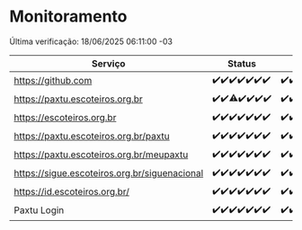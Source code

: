 # Monitoramento

Última verificação: 18/06/2025 06:11:00 -03

|Serviço|Status|Últimas 24h|
|---|---|---|
|https://github.com|<span title="2025-06-11: OK=23">✔️</span><span title="2025-06-12: OK=23">✔️</span><span title="2025-06-13: OK=23">✔️</span><span title="2025-06-14: OK=23">✔️</span><span title="2025-06-15: OK=23">✔️</span><span title="2025-06-16: OK=23">✔️</span><span title="2025-06-17: OK=8">✔️</span>|<span title="17/06/2025 06:11:00 -03 : 200">✔️</span><span title="17/06/2025 07:11:00 -03 : 200">✔️</span><span title="17/06/2025 08:08:00 -03 : 200">✔️</span><span title="17/06/2025 09:19:00 -03 : 200">✔️</span><span title="17/06/2025 10:25:00 -03 : 200">✔️</span><span title="17/06/2025 11:10:00 -03 : 200">✔️</span><span title="17/06/2025 12:10:00 -03 : 200">✔️</span><span title="17/06/2025 13:12:00 -03 : 200">✔️</span><span title="17/06/2025 14:09:00 -03 : 200">✔️</span><span title="17/06/2025 15:13:00 -03 : 200">✔️</span><span title="17/06/2025 16:07:00 -03 : 200">✔️</span><span title="17/06/2025 17:10:00 -03 : 200">✔️</span><span title="17/06/2025 18:09:00 -03 : 200">✔️</span><span title="17/06/2025 19:09:00 -03 : 200">✔️</span><span title="17/06/2025 20:09:00 -03 : 200">✔️</span><span title="17/06/2025 21:49:00 -03 : 200">✔️</span><span title="17/06/2025 23:39:00 -03 : 200">✔️</span><span title="18/06/2025 00:41:00 -03 : 200">✔️</span><span title="18/06/2025 01:18:00 -03 : 200">✔️</span><span title="18/06/2025 02:11:00 -03 : 200">✔️</span><span title="18/06/2025 03:14:00 -03 : 200">✔️</span><span title="18/06/2025 04:10:00 -03 : 200">✔️</span><span title="18/06/2025 05:14:00 -03 : 200">✔️</span><span title="18/06/2025 06:11:00 -03 : 200">✔️</span>|
|https://paxtu.escoteiros.org.br|<span title="2025-06-11: OK=23">✔️</span><span title="2025-06-12: OK=23">✔️</span><span title="2025-06-13: OK=22, Falhas=1">⚠️</span><span title="2025-06-14: OK=23">✔️</span><span title="2025-06-15: OK=23">✔️</span><span title="2025-06-16: OK=23">✔️</span><span title="2025-06-17: OK=8">✔️</span>|<span title="17/06/2025 06:11:00 -03 : 200">✔️</span><span title="17/06/2025 07:11:00 -03 : 200">✔️</span><span title="17/06/2025 08:08:00 -03 : 200">✔️</span><span title="17/06/2025 09:19:00 -03 : 200">✔️</span><span title="17/06/2025 10:25:00 -03 : 200">✔️</span><span title="17/06/2025 11:10:00 -03 : 200">✔️</span><span title="17/06/2025 12:10:00 -03 : 200">✔️</span><span title="17/06/2025 13:12:00 -03 : 200">✔️</span><span title="17/06/2025 14:09:00 -03 : 200">✔️</span><span title="17/06/2025 15:13:00 -03 : 200">✔️</span><span title="17/06/2025 16:07:00 -03 : 200">✔️</span><span title="17/06/2025 17:10:00 -03 : 200">✔️</span><span title="17/06/2025 18:09:00 -03 : 200">✔️</span><span title="17/06/2025 19:09:00 -03 : 200">✔️</span><span title="17/06/2025 20:09:00 -03 : 200">✔️</span><span title="17/06/2025 21:49:00 -03 : 200">✔️</span><span title="17/06/2025 23:39:00 -03 : 200">✔️</span><span title="18/06/2025 00:41:00 -03 : 200">✔️</span><span title="18/06/2025 01:18:00 -03 : 200">✔️</span><span title="18/06/2025 02:11:00 -03 : 200">✔️</span><span title="18/06/2025 03:14:00 -03 : 200">✔️</span><span title="18/06/2025 04:10:00 -03 : 200">✔️</span><span title="18/06/2025 05:14:00 -03 : 200">✔️</span><span title="18/06/2025 06:11:00 -03 : 200">✔️</span>|
|https://escoteiros.org.br|<span title="2025-06-11: OK=23">✔️</span><span title="2025-06-12: OK=23">✔️</span><span title="2025-06-13: OK=23">✔️</span><span title="2025-06-14: OK=23">✔️</span><span title="2025-06-15: OK=23">✔️</span><span title="2025-06-16: OK=23">✔️</span><span title="2025-06-17: OK=8">✔️</span>|<span title="17/06/2025 06:11:00 -03 : 200">✔️</span><span title="17/06/2025 07:11:00 -03 : 200">✔️</span><span title="17/06/2025 08:08:00 -03 : 200">✔️</span><span title="17/06/2025 09:19:00 -03 : 200">✔️</span><span title="17/06/2025 10:25:00 -03 : 200">✔️</span><span title="17/06/2025 11:10:00 -03 : 200">✔️</span><span title="17/06/2025 12:10:00 -03 : 200">✔️</span><span title="17/06/2025 13:12:00 -03 : 200">✔️</span><span title="17/06/2025 14:09:00 -03 : 200">✔️</span><span title="17/06/2025 15:13:00 -03 : 200">✔️</span><span title="17/06/2025 16:07:00 -03 : 200">✔️</span><span title="17/06/2025 17:10:00 -03 : 200">✔️</span><span title="17/06/2025 18:09:00 -03 : 200">✔️</span><span title="17/06/2025 19:09:00 -03 : 200">✔️</span><span title="17/06/2025 20:09:00 -03 : 200">✔️</span><span title="17/06/2025 21:49:00 -03 : 200">✔️</span><span title="17/06/2025 23:39:00 -03 : 200">✔️</span><span title="18/06/2025 00:41:00 -03 : 200">✔️</span><span title="18/06/2025 01:19:00 -03 : 200">✔️</span><span title="18/06/2025 02:11:00 -03 : 200">✔️</span><span title="18/06/2025 03:14:00 -03 : 200">✔️</span><span title="18/06/2025 04:10:00 -03 : 200">✔️</span><span title="18/06/2025 05:14:00 -03 : 200">✔️</span><span title="18/06/2025 06:11:00 -03 : 200">✔️</span>|
|https://paxtu.escoteiros.org.br/paxtu|<span title="2025-06-11: OK=23">✔️</span><span title="2025-06-12: OK=23">✔️</span><span title="2025-06-13: OK=23">✔️</span><span title="2025-06-14: OK=23">✔️</span><span title="2025-06-15: OK=23">✔️</span><span title="2025-06-16: OK=23">✔️</span><span title="2025-06-17: OK=8">✔️</span>|<span title="17/06/2025 06:11:00 -03 : 200">✔️</span><span title="17/06/2025 07:11:00 -03 : 200">✔️</span><span title="17/06/2025 08:08:00 -03 : 200">✔️</span><span title="17/06/2025 09:19:00 -03 : 200">✔️</span><span title="17/06/2025 10:25:00 -03 : 200">✔️</span><span title="17/06/2025 11:10:00 -03 : 200">✔️</span><span title="17/06/2025 12:10:00 -03 : 200">✔️</span><span title="17/06/2025 13:12:00 -03 : 200">✔️</span><span title="17/06/2025 14:10:00 -03 : 200">✔️</span><span title="17/06/2025 15:13:00 -03 : 200">✔️</span><span title="17/06/2025 16:07:00 -03 : 200">✔️</span><span title="17/06/2025 17:11:00 -03 : 200">✔️</span><span title="17/06/2025 18:09:00 -03 : 200">✔️</span><span title="17/06/2025 19:09:00 -03 : 200">✔️</span><span title="17/06/2025 20:09:00 -03 : 200">✔️</span><span title="17/06/2025 21:49:00 -03 : 200">✔️</span><span title="17/06/2025 23:39:00 -03 : 200">✔️</span><span title="18/06/2025 00:41:00 -03 : 200">✔️</span><span title="18/06/2025 01:19:00 -03 : 200">✔️</span><span title="18/06/2025 02:11:00 -03 : 200">✔️</span><span title="18/06/2025 03:14:00 -03 : 200">✔️</span><span title="18/06/2025 04:10:00 -03 : 200">✔️</span><span title="18/06/2025 05:14:00 -03 : 200">✔️</span><span title="18/06/2025 06:11:00 -03 : 200">✔️</span>|
|https://paxtu.escoteiros.org.br/meupaxtu|<span title="2025-06-11: OK=23">✔️</span><span title="2025-06-12: OK=23">✔️</span><span title="2025-06-13: OK=23">✔️</span><span title="2025-06-14: OK=23">✔️</span><span title="2025-06-15: OK=23">✔️</span><span title="2025-06-16: OK=23">✔️</span><span title="2025-06-17: OK=8">✔️</span>|<span title="17/06/2025 06:11:00 -03 : 200">✔️</span><span title="17/06/2025 07:11:00 -03 : 200">✔️</span><span title="17/06/2025 08:08:00 -03 : 200">✔️</span><span title="17/06/2025 09:19:00 -03 : 200">✔️</span><span title="17/06/2025 10:25:00 -03 : 200">✔️</span><span title="17/06/2025 11:10:00 -03 : 200">✔️</span><span title="17/06/2025 12:10:00 -03 : 200">✔️</span><span title="17/06/2025 13:12:00 -03 : 200">✔️</span><span title="17/06/2025 14:10:00 -03 : 200">✔️</span><span title="17/06/2025 15:13:00 -03 : 200">✔️</span><span title="17/06/2025 16:07:00 -03 : 200">✔️</span><span title="17/06/2025 17:11:00 -03 : 200">✔️</span><span title="17/06/2025 18:09:00 -03 : 200">✔️</span><span title="17/06/2025 19:09:00 -03 : 200">✔️</span><span title="17/06/2025 20:09:00 -03 : 200">✔️</span><span title="17/06/2025 21:49:00 -03 : 200">✔️</span><span title="17/06/2025 23:39:00 -03 : 200">✔️</span><span title="18/06/2025 00:41:00 -03 : 200">✔️</span><span title="18/06/2025 01:19:00 -03 : 200">✔️</span><span title="18/06/2025 02:11:00 -03 : 200">✔️</span><span title="18/06/2025 03:14:00 -03 : 200">✔️</span><span title="18/06/2025 04:10:00 -03 : 200">✔️</span><span title="18/06/2025 05:14:00 -03 : 200">✔️</span><span title="18/06/2025 06:11:00 -03 : 200">✔️</span>|
|https://sigue.escoteiros.org.br/siguenacional|<span title="2025-06-11: OK=23">✔️</span><span title="2025-06-12: OK=23">✔️</span><span title="2025-06-13: OK=23">✔️</span><span title="2025-06-14: OK=23">✔️</span><span title="2025-06-15: OK=23">✔️</span><span title="2025-06-16: OK=23">✔️</span><span title="2025-06-17: OK=8">✔️</span>|<span title="17/06/2025 06:11:00 -03 : 200">✔️</span><span title="17/06/2025 07:11:00 -03 : 200">✔️</span><span title="17/06/2025 08:08:00 -03 : 200">✔️</span><span title="17/06/2025 09:19:00 -03 : 200">✔️</span><span title="17/06/2025 10:25:00 -03 : 200">✔️</span><span title="17/06/2025 11:10:00 -03 : 200">✔️</span><span title="17/06/2025 12:10:00 -03 : 200">✔️</span><span title="17/06/2025 13:12:00 -03 : 200">✔️</span><span title="17/06/2025 14:10:00 -03 : 200">✔️</span><span title="17/06/2025 15:13:00 -03 : 200">✔️</span><span title="17/06/2025 16:07:00 -03 : 200">✔️</span><span title="17/06/2025 17:11:00 -03 : 200">✔️</span><span title="17/06/2025 18:09:00 -03 : 200">✔️</span><span title="17/06/2025 19:09:00 -03 : 200">✔️</span><span title="17/06/2025 20:09:00 -03 : 200">✔️</span><span title="17/06/2025 21:49:00 -03 : 200">✔️</span><span title="17/06/2025 23:39:00 -03 : 200">✔️</span><span title="18/06/2025 00:41:00 -03 : 200">✔️</span><span title="18/06/2025 01:19:00 -03 : 200">✔️</span><span title="18/06/2025 02:11:00 -03 : 200">✔️</span><span title="18/06/2025 03:14:00 -03 : 200">✔️</span><span title="18/06/2025 04:10:00 -03 : 200">✔️</span><span title="18/06/2025 05:14:00 -03 : 200">✔️</span><span title="18/06/2025 06:11:00 -03 : 200">✔️</span>|
|https://id.escoteiros.org.br/|<span title="2025-06-11: OK=23">✔️</span><span title="2025-06-12: OK=23">✔️</span><span title="2025-06-13: OK=23">✔️</span><span title="2025-06-14: OK=23">✔️</span><span title="2025-06-15: OK=23">✔️</span><span title="2025-06-16: OK=23">✔️</span><span title="2025-06-17: OK=8">✔️</span>|<span title="17/06/2025 06:11:00 -03 : 200">✔️</span><span title="17/06/2025 07:11:00 -03 : 200">✔️</span><span title="17/06/2025 08:08:00 -03 : 200">✔️</span><span title="17/06/2025 09:19:00 -03 : 200">✔️</span><span title="17/06/2025 10:25:00 -03 : 200">✔️</span><span title="17/06/2025 11:10:00 -03 : 200">✔️</span><span title="17/06/2025 12:10:00 -03 : 200">✔️</span><span title="17/06/2025 13:12:00 -03 : 200">✔️</span><span title="17/06/2025 14:10:00 -03 : 200">✔️</span><span title="17/06/2025 15:13:00 -03 : 200">✔️</span><span title="17/06/2025 16:07:00 -03 : 200">✔️</span><span title="17/06/2025 17:11:00 -03 : 200">✔️</span><span title="17/06/2025 18:09:00 -03 : 200">✔️</span><span title="17/06/2025 19:09:00 -03 : 200">✔️</span><span title="17/06/2025 20:09:00 -03 : 200">✔️</span><span title="17/06/2025 21:49:00 -03 : 200">✔️</span><span title="17/06/2025 23:39:00 -03 : 200">✔️</span><span title="18/06/2025 00:41:00 -03 : 200">✔️</span><span title="18/06/2025 01:19:00 -03 : 200">✔️</span><span title="18/06/2025 02:11:00 -03 : 200">✔️</span><span title="18/06/2025 03:14:00 -03 : 200">✔️</span><span title="18/06/2025 04:10:00 -03 : 200">✔️</span><span title="18/06/2025 05:14:00 -03 : 200">✔️</span><span title="18/06/2025 06:11:00 -03 : 200">✔️</span>|
|Paxtu Login|<span title="2025-06-11: OK=23">✔️</span><span title="2025-06-12: OK=23">✔️</span><span title="2025-06-13: OK=23">✔️</span><span title="2025-06-14: OK=23">✔️</span><span title="2025-06-15: OK=23">✔️</span><span title="2025-06-16: OK=23">✔️</span><span title="2025-06-17: OK=8">✔️</span>|<span title="17/06/2025 06:11:00 -03 : 200">✔️</span><span title="17/06/2025 07:11:00 -03 : 200">✔️</span><span title="17/06/2025 08:08:00 -03 : 200">✔️</span><span title="17/06/2025 09:19:00 -03 : 200">✔️</span><span title="17/06/2025 10:25:00 -03 : 200">✔️</span><span title="17/06/2025 11:10:00 -03 : 200">✔️</span><span title="17/06/2025 12:10:00 -03 : 200">✔️</span><span title="17/06/2025 13:12:00 -03 : 200">✔️</span><span title="17/06/2025 14:10:00 -03 : 200">✔️</span><span title="17/06/2025 15:13:00 -03 : 200">✔️</span><span title="17/06/2025 16:07:00 -03 : 200">✔️</span><span title="17/06/2025 17:11:00 -03 : 200">✔️</span><span title="17/06/2025 18:09:00 -03 : 200">✔️</span><span title="17/06/2025 19:09:00 -03 : 200">✔️</span><span title="17/06/2025 20:09:00 -03 : 200">✔️</span><span title="17/06/2025 21:49:00 -03 : 200">✔️</span><span title="17/06/2025 23:39:00 -03 : 200">✔️</span><span title="18/06/2025 00:41:00 -03 : 200">✔️</span><span title="18/06/2025 01:19:00 -03 : 200">✔️</span><span title="18/06/2025 02:11:00 -03 : 200">✔️</span><span title="18/06/2025 03:14:00 -03 : 200">✔️</span><span title="18/06/2025 04:10:00 -03 : 200">✔️</span><span title="18/06/2025 05:14:00 -03 : 200">✔️</span><span title="18/06/2025 06:11:00 -03 : 200">✔️</span>|
